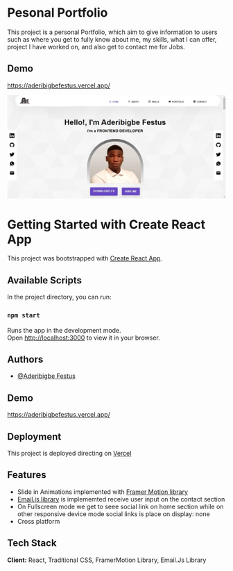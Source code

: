 # Pesonal Portfolio

This project is a personal Portfolio, which aim to give information to users such as where you get to fully know about me, my skills, what I can offer, project I have worked on, and also get to contact me for Jobs.

## Demo

https://aderibigbefestus.vercel.app/

![Screenshoot](portfolio.jpg)

# Getting Started with Create React App

This project was bootstrapped with [Create React App](https://github.com/facebook/create-react-app).

## Available Scripts

In the project directory, you can run:

### `npm start`

Runs the app in the development mode.\
Open [http://localhost:3000](http://localhost:3000) to view it in your browser.

## Authors

- [@Aderibigbe Festus](https://github.com/Festus891)

## Demo

https://aderibigbefestus.vercel.app/

## Deployment

This project is deployed directing on [Vercel](https://vercel.com/login?next=%2Fdashboard)

## Features

- Slide in Animations implemented with [Framer Motion library](https://www.framer.com/motion/)
- [Email.js library](https://www.emailjs.com/) is implememted receive user input on the contact section
- On Fullscreen mode we get to seee social link on home section while on other responsive device mode social links is place on display: none
- Cross platform

## Tech Stack

**Client:** React, Traditional CSS, FramerMotion Library, Email.Js Library
